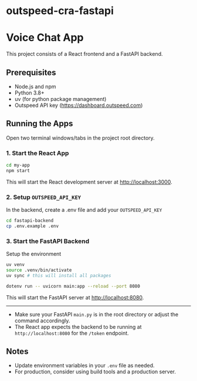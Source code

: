 # outspeed-cra-fastapi

# Voice Chat App

This project consists of a React frontend and a FastAPI backend.

## Prerequisites
- Node.js and npm
- Python 3.8+
- uv (for python package management)
- Outspeed API key (https://dashboard.outspeed.com)

## Running the Apps

Open two terminal windows/tabs in the project root directory.

### 1. Start the React App
```bash
cd my-app
npm start
```
This will start the React development server at [http://localhost:3000](http://localhost:3000).

### 2. Setup `OUTSPEED_API_KEY`

In the backend, create a .env file and add your `OUTSPEED_API_KEY`

```bash
cd fastapi-backend
cp .env.example .env
```

### 3. Start the FastAPI Backend

Setup the environment

```bash
uv venv
source .venv/bin/activate
uv sync # this will install all packages
```

```bash
dotenv run -- uvicorn main:app --reload --port 8080
```
This will start the FastAPI server at [http://localhost:8080](http://localhost:8080).

---

- Make sure your FastAPI `main.py` is in the root directory or adjust the command accordingly.
- The React app expects the backend to be running at `http://localhost:8080` for the `/token` endpoint.

## Notes
- Update environment variables in your `.env` file as needed.
- For production, consider using build tools and a production server.
